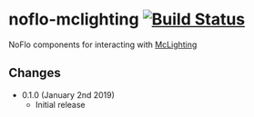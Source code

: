 # noflo-mclighting [![Build Status](https://secure.travis-ci.org/noflo/noflo-mclighting.png?branch=master)](http://travis-ci.org/noflo/noflo-mclighting)

NoFlo components for interacting with [McLighting](https://github.com/toblum/McLighting)

## Changes

* 0.1.0 (January 2nd 2019)
  - Initial release
